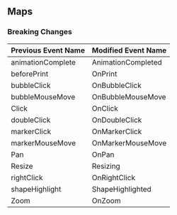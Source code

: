 ## Maps

### Breaking Changes

|Previous Event Name|Modified Event Name|
|-----------|-----------|
|animationComplete |AnimationCompleted |
|beforePrint |OnPrint |
|bubbleClick |OnBubbleClick |
|bubbleMouseMove |OnBubbleMouseMove |
|Click |OnClick |
|doubleClick |OnDoubleClick |
|markerClick |OnMarkerClick |
|markerMouseMove |OnMarkerMouseMove |
|Pan |OnPan |
|Resize |Resizing |
|rightClick |OnRightClick |
|shapeHighlight |ShapeHighlighted |
|Zoom |OnZoom |
